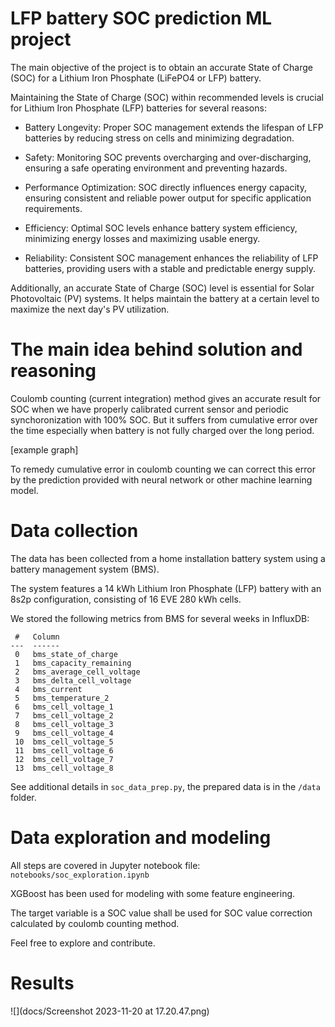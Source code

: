 # LFP battery SOC prediction ML project

The main objective of the project is to obtain an accurate State of Charge (SOC) for a Lithium Iron Phosphate (LiFePO4 or LFP) battery.


Maintaining the State of Charge (SOC) within recommended levels is crucial for Lithium Iron Phosphate (LFP) batteries for several reasons:

- Battery Longevity: Proper SOC management extends the lifespan of LFP batteries by reducing stress on cells and minimizing degradation.

- Safety: Monitoring SOC prevents overcharging and over-discharging, ensuring a safe operating environment and preventing hazards.

- Performance Optimization: SOC directly influences energy capacity, ensuring consistent and reliable power output for specific application requirements.

- Efficiency: Optimal SOC levels enhance battery system efficiency, minimizing energy losses and maximizing usable energy.

- Reliability: Consistent SOC management enhances the reliability of LFP batteries, providing users with a stable and predictable energy supply.

Additionally, an accurate State of Charge (SOC) level is essential for Solar Photovoltaic (PV) systems. It helps maintain the battery at a certain level to maximize the next day's PV utilization.

# The main idea behind solution and reasoning

Coulomb counting (current integration) method gives an accurate result for SOC when we have properly calibrated current sensor and periodic synchoronization with 100% SOC. But it suffers from cumulative error over the time especially when battery is not fully charged over the long period.

[example graph]

To remedy cumulative error in coulomb counting we can correct this error by the prediction provided with neural network or other machine learning model.

# Data collection

The data has been collected from a home installation battery system using a battery management system (BMS).

The system features a 14 kWh Lithium Iron Phosphate (LFP) battery with an 8s2p configuration, consisting of 16 EVE 280 kWh cells.

We stored the following metrics from BMS for several weeks in InfluxDB:

```
 #   Column
---  ------
 0   bms_state_of_charge
 1   bms_capacity_remaining
 2   bms_average_cell_voltage
 3   bms_delta_cell_voltage
 4   bms_current
 5   bms_temperature_2
 6   bms_cell_voltage_1
 7   bms_cell_voltage_2
 8   bms_cell_voltage_3
 9   bms_cell_voltage_4
 10  bms_cell_voltage_5
 11  bms_cell_voltage_6
 12  bms_cell_voltage_7
 13  bms_cell_voltage_8
```

See additional details in `soc_data_prep.py`, the prepared data is in the `/data` folder.

# Data exploration and modeling

All steps are covered in Jupyter notebook file: `notebooks/soc_exploration.ipynb`

XGBoost has been used for modeling with some feature engineering.

The target variable is a SOC value shall be used for SOC value correction calculated by coulomb counting method.

Feel free to explore and contribute.

# Results

![](docs/Screenshot 2023-11-20 at 17.20.47.png)
